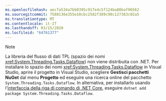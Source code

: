 ```yaml
---
ms.openlocfilehash: aecfa534a7bb0395c917e4c5f124ba80baf96562
ms.sourcegitcommit: 7588136e355e10cbc2582f389c90c127363c02a5
ms.translationtype: MT
ms.contentlocale: it-IT
ms.lasthandoff: 03/15/2020
ms.locfileid: "64761377"
---
```

> [!NOTE]
> La libreria del flusso di dati TPL (spazio dei nomi <xref:System.Threading.Tasks.Dataflow>) non viene distribuita con .NET. Per installare lo spazio dei nomi <xref:System.Threading.Tasks.Dataflow> in Visual Studio, aprire il progetto in Visual Studio, scegliere **Gestisci pacchetti NuGet** dal menu **Progetto** ed eseguire una ricerca online del pacchetto `System.Threading.Tasks.Dataflow`. In alternativa, per installarlo usando l'[interfaccia della riga di comando di .NET Core](~/docs/core/tools/index.md), eseguire `dotnet add package System.Threading.Tasks.Dataflow`.
